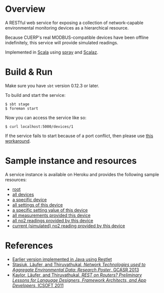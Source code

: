 # Overview

A RESTful web service for exposing a collection of network-capable
environmental monitoring devices as a hierarchical resource.

Because CUERP's real MODBUS-compatible devices have been offline
indefinitely, this service will provide simulated readings.

Implemented in [Scala](http://scala-lang.org) using
[spray](http://spray.io) and [Scalaz](https://github.com/scalaz/scalaz).

# Build & Run

Make sure you have `sbt` version 0.12.3 or later.

To build and start the service:

    $ sbt stage
    $ foreman start

Now you can access the service like so:

    $ curl localhost:5000/devices/1

If the service fails to start because of a port conflict,
then please use [this workaround](http://laufer.tumblr.com/post/80793055563).

# Sample instance and resources

A service instance is available on Heroku and provides the following
sample resources:

  - [root](http://luc-sensorproxy-spray.herokuapp.com)
  - [all devices](http://luc-sensorproxy-spray.herokuapp.com/devices)
  - [a specific device](http://luc-sensorproxy-spray.herokuapp.com/devices/00:11:22:33:44:01)
  - [all settings of this device](http://luc-sensorproxy-spray.herokuapp.com/devices/00:11:22:33:44:01/settings)
  - [a specific setting value of this device](http://luc-sensorproxy-spray.herokuapp.com/devices/00:11:22:33:44:01/settings/unit)
  - [all measurements provided this device](http://luc-sensorproxy-spray.herokuapp.com/devices/00:11:22:33:44:01/measurements)
  - [all no2 readings provided by this device](http://luc-sensorproxy-spray.herokuapp.com/devices/00:11:22:33:44:01/measurements/no2/readings)
  - [current (simulated) no2 reading provided by this device](http://luc-sensorproxy-spray.herokuapp.com/devices/00:11:22:33:44:01/measurements/no2/readings/current)

# References

- [Earlier version implemented in Java using Restlet](http://webpages.cs.luc.edu/~laufer/cuerp)
- [Stasiuk, Läufer, and Thiruvathukal, *Network Technologies used to Aggregate Environmental Data: Research Poster*, GCASR 2013](http://ecommons.luc.edu/cs_facpubs/65/)
- [Kaylor, Läufer, and Thiruvathukal, *REST on Routers? Preliminary Lessons for Language Designers, Framework Architects, and App Developers*, ICSOFT 2011](http://ecommons.luc.edu/cs_facpubs/35/)
